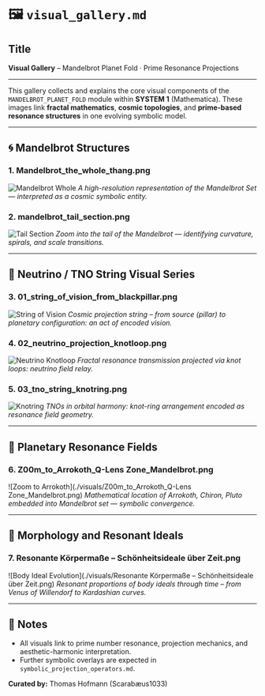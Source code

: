 # 🖼️ `visual_gallery.md`

## Title
**Visual Gallery** – Mandelbrot Planet Fold · Prime Resonance Projections

---

This gallery collects and explains the core visual components of the `MANDELBROT_PLANET_FOLD` module within **SYSTEM 1** (Mathematica). These images link **fractal mathematics**, **cosmic topologies**, and **prime-based resonance structures** in one evolving symbolic model.

---

## 🌀 Mandelbrot Structures

### 1. **Mandelbrot_the_whole_thang.png**
![Mandelbrot Whole](./visuals/Mandelbrot_the_whole_thang.png)
*A high-resolution representation of the Mandelbrot Set — interpreted as a cosmic symbolic entity.*

### 2. **mandelbrot_tail_section.png**
![Tail Section](./visuals/mandelbrot_tail_section.png)
*Zoom into the tail of the Mandelbrot — identifying curvature, spirals, and scale transitions.*

---

## 🌌 Neutrino / TNO String Visual Series

### 3. **01_string_of_vision_from_blackpillar.png**
![String of Vision](./visuals/01_string_of_vision_from_blackpillar.png)
*Cosmic projection string – from source (pillar) to planetary configuration: an act of encoded vision.*

### 4. **02_neutrino_projection_knotloop.png**
![Neutrino Knotloop](./visuals/02_neutrino_projection_knotloop.png)
*Fractal resonance transmission projected via knot loops: neutrino field relay.*

### 5. **03_tno_string_knotring.png**
![Knotring](./visuals/03_tno_string_knotring.png)
*TNOs in orbital harmony: knot-ring arrangement encoded as resonance field geometry.*

---

## 🔭 Planetary Resonance Fields

### 6. **Z00m_to_Arrokoth_Q-Lens Zone_Mandelbrot.png**
![Zoom to Arrokoth](./visuals/Z00m_to_Arrokoth_Q-Lens Zone_Mandelbrot.png)
*Mathematical location of Arrokoth, Chiron, Pluto embedded into Mandelbrot set — symbolic convergence.*

---

## 🔁 Morphology and Resonant Ideals

### 7. **Resonante Körpermaße – Schönheitsideale über Zeit.png**
![Body Ideal Evolution](./visuals/Resonante Körpermaße – Schönheitsideale über Zeit.png)
*Resonant proportions of body ideals through time – from Venus of Willendorf to Kardashian curves.*

---

## 📌 Notes
- All visuals link to prime number resonance, projection mechanics, and aesthetic-harmonic interpretation.
- Further symbolic overlays are expected in `symbolic_projection_operators.md`.

**Curated by:** Thomas Hofmann (Scarabæus1033)
